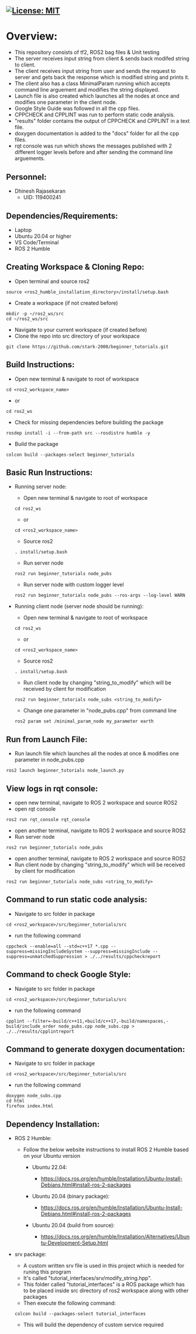 [![License: MIT](https://img.shields.io/badge/License-MIT-yellow.svg)](https://opensource.org/licenses/MIT)
---
# Overview:
 - This repository consists of tf2, ROS2 bag files & Unit testing
 - The server receives input string from client & sends back modifed string to client.
 - The client receives input string from user and sends the request to server and gets back the response which is modified string and prints it.
 - The client also has a class MinimalParam running which accepts command line arguement and modifies the string displayed.
 - Launch file is also created which launches all the nodes at once and modifies one parameter in the client node.
 - Google Style Guide was followed in all the cpp files.
 - CPPCHECK and CPPLINT was run to perform static code analysis.
 - "results" folder contains the output of CPPCHECK and CPPLINT in a text file.
 - doxygen documentation is added to the "docs" folder for all the cpp files.
 - rqt console was run which shows the messages published with 2 different logger levels before and after sending the command line arguements.

## Personnel:
 - Dhinesh Rajasekaran 
    - UID: 119400241

## Dependencies/Requirements: 
 - Laptop
 - Ubuntu 20.04 or higher
 - VS Code/Terminal
 - ROS 2 Humble

## Creating Workspace & Cloning Repo: 
 - Open terminal and source ros2
 ```
 source <ros2_humble_installation_directory>/install/setup.bash
 ```

 - Create a workspace (if not created before)
 ```
 mkdir -p ~/ros2_ws/src
 cd ~/ros2_ws/src
 ```

 - Navigate to your current workspace (if created before)
 - Clone the repo into src directory of your workspace
 ```
 git clone https://github.com/stark-2000/beginner_tutorials.git
 ```

## Build Instructions:
 - Open new terminal & navigate to root of workspace
 ```
 cd <ros2_workspace_name>
 ```
 - or
 ```
 cd ros2_ws
 ```

 - Check for missing dependencies before building the package
 ```
 rosdep install -i --from-path src --rosdistro humble -y
 ```

 - Build the package
 ```
 colcon build --packages-select beginner_tutorials
 ```

## Basic Run Instructions:
  - Running server node:
      - Open new terminal & navigate to root of workspace
      ```
      cd ros2_ws
      ```
      - or
      ```
      cd <ros2_workspace_name>
      ```
      - Source ros2
      ```
      . install/setup.bash
      ```

      - Run server node
      ```
      ros2 run beginner_tutorials node_pubs
      ```
      - Run server node with custom logger level
      ```
      ros2 run beginner_tutorials node_pubs --ros-args --log-level WARN
      ```

  - Running client node (server node should be running):
      - Open new terminal & navigate to root of workspace
      ```
      cd ros2_ws
      ```
      - or
      ```
      cd <ros2_workspace_name>
      ```
      - Source ros2
      ```
      . install/setup.bash
      ```

      - Run client node by changing "string_to_modify" which will be received by client for modification
      ```
      ros2 run beginner_tutorials node_subs <string_to_modify>
      ```
      - Change one parameter in "node_pubs.cpp" from command line
      ```
      ros2 param set /minimal_param_node my_parameter earth
      ```

## Run from Launch File:
 - Run launch file which launches all the nodes at once & modifies one parameter in node_pubs.cpp
 ```
 ros2 launch beginner_tutorials node_launch.py
 ```

## View logs in rqt console:
 - open new terminal, navigate to ROS 2 workspace and source ROS2
 - open rqt console
 ```
 ros2 run rqt_console rqt_console
 ```

 - open another terminal, navigate to ROS 2 workspace and source ROS2
 - Run server node
 ```
 ros2 run beginner_tutorials node_pubs
 ```

 - open another terminal, navigate to ROS 2 workspace and source ROS2
 - Run client node by changing "string_to_modify" which will be received by client for modification
 ```
 ros2 run beginner_tutorials node_subs <string_to_modify>
 ```

## Command to run static code analysis:
 - Navigate to src folder in package
 ```
 cd <ros2_workspace>/src/beginner_tutorials/src
 ```
 - run the following command
 ```
 cppcheck --enable=all --std=c++17 *.cpp --suppress=missingIncludeSystem --suppress=missingInclude --suppress=unmatchedSuppression > ./../results/cppcheckreport
 ```

## Command to check Google Style:
 - Navigate to src folder in package
 ```
 cd <ros2_workspace>/src/beginner_tutorials/src
 ```
 - run the following command
 ```
 cpplint --filter=-build/c++11,+build/c++17,-build/namespaces,-build/include_order node_pubs.cpp node_subs.cpp > ./../results/cpplintreport
 ```

## Command to generate doxygen documentation:
 - Navigate to src folder in package
 ```
 cd <ros2_workspace>/src/beginner_tutorials/src
 ```
 - run the following command
 ```
 doxygen node_subs.cpp
 cd html
 firefox index.html
 ```

## Dependency Installation: 
- ROS 2 Humble:
  - Follow the below website instructions to install ROS 2 Humble based on your Ubuntu version
    - Ubuntu 22.04:
      - https://docs.ros.org/en/humble/Installation/Ubuntu-Install-Debians.html#install-ros-2-packages
    
    - Ubuntu 20.04 (binary package):
      - https://docs.ros.org/en/humble/Installation/Ubuntu-Install-Debians.html#install-ros-2-packages

    - Ubuntu 20.04 (build from source):
      - https://docs.ros.org/en/humble/Installation/Alternatives/Ubuntu-Development-Setup.html

- srv package:
  - A custom written srv file is used in this project which is needed for runing this program
  - It's called "tutorial_interfaces/srv/modify_string.hpp". 
  - This folder called "tutorial_interfaces" is a ROS package which has to be placed inside src directory of ros2 workspace along with other packages
  - Then execute the following command:
  ```
  colcon build --packages-select tutorial_interfaces
  ```
  - This will build the dependency of custom service required
